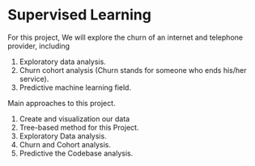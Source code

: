 # Supervised Learning

For this project, We will explore the churn of an internet and telephone provider, including 
1.	Exploratory data analysis.
2.	Churn cohort analysis (Churn stands for someone who ends his/her service).
3.	Predictive machine learning field.

Main approaches to this project.
1.	Create and visualization our data
2.	Tree-based method for this Project.
3.	Exploratory Data analysis.
4.	Churn and Cohort analysis.
5.	Predictive the Codebase analysis.
